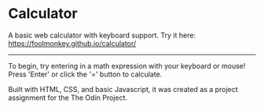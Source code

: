 # Calculator
A basic web calculator with keyboard support.
Try it here: https://foolmonkey.github.io/calculator/

--------
To begin, try entering in a math expression with your keyboard or mouse! Press 'Enter' or click the '=' button to calculate.

Built with HTML, CSS, and basic Javascript, it was created as a project assignment for the The Odin Project.
